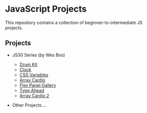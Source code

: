 # JavaScript Projects
This repository contains a collection of beginner-to-intermediate JS projects.

## Projects
- JS30 Series (by Wes Bos)
  - [Drum Kit](./JavaScript30/01-DrumKit)
  - [Clock](./JavaScript30/02-Js&Css-Clock)
  - [CSS Variables](./JavaScript30/03-Css-Variables)
  - [Array Cardio](./JavaScript30/04-Array-Cardio)
  - [Flex Panel Gallery](./JavaScript30/05-Flex-Gallery)
  - [Type Ahead](./JavaScript30/06-Type-Ahead)
  - [Array Cardio 2](./JavaScript30/07-Array-Cardio2)


- Other Projects....
